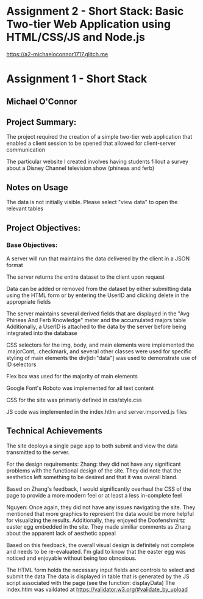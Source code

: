 Assignment 2 - Short Stack: Basic Two-tier Web Application using HTML/CSS/JS and Node.js  
===
https://a2-michaeloconnor1717.glitch.me


# Assignment 1 - Short Stack
## Michael O'Connor

## Project Summary:
The project required the creation of a simple two-tier web application that enabled a client session to be opened that allowed for client-server communication

The particular website I created involves having students fillout a survey about a Disney Channel television show (phineas and ferb)

## Notes on Usage
The data is not initially visible. Please select "view data" to open the relevant tables

## Project Objectives:

### Base Objectives:
A server will run that maintains the data delivered by the client in a JSON format
    
The server returns the entire dataset to the client upon request
    
Data can be added or removed from the dataset by either submitting data using the HTML form or by entering the UserID and clicking delete in the appropriate fields
    
The server maintains several derived fields that are displayed in the "Avg Phineas And Ferb Knowledge" meter and the accumulated majors table
Additionally, a UserID is attached to the data by the server before being integrated into the database

CSS selectors for the img, body, and main elements were implemented
the .majorCont, .checkmark, and several other classes were used for specific styling of main elements
the div[id="data"] was used to demonstrate use of ID selectors

Flex box was used for the majority of main elements

Google Font's Roboto was implemented for all text content

CSS for the site was primarily defined in css/style.css

JS code was implemented in the index.htlm and server.imporved.js files

## Technical Achievements
The site deploys a single page app to both submit and view the data transmitted to the server.

For the design requirements: 
Zhang:
they did not have any significant problems with the functional design of the site. They did note that the aesthetics left something to be desired and that it was overall bland.

Based on Zhang's feedback, I would significantly overhaul the CSS of the page to provide a more modern feel or at least a less in-complete feel

Nguyen:
Once again, they did not have any issues navigating the site. They mentioned that more graphics to represent the data would be more helpful for visualizing the results. Additionally, they enjoyed the Doofenshmirtz easter egg embedded in the site. They made similiar comments as Zhang about the apparent lack of aesthetic appeal

Based on this feedback, the overall visual design is definitely not complete and needs to be re-evaluated. I'm glad to know that the easter egg was noticed and enjoyable without being too obnoxious. 



The HTML form holds the necessary input fields and controls to select and submit the data
The data is displayed in table that is generated by the JS script associated with the page (see the function: displayData)
The index.htlm was vaildated at https://validator.w3.org/#validate_by_upload 


